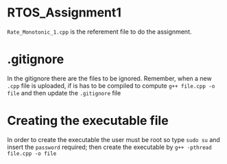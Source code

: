 # RTOS_Assignment1

`Rate_Monotonic_1.cpp` is the referement file to do the assignment.

# .gitignore
In the gitignore there are the files to be ignored.
Remember, when a new `.cpp` file is uploaded, if is has to be compiled to compute `g++ file.cpp -o file` and then update the `.gitignore` file

# Creating the executable file
In order to create the executable the user must be root so type `sudo su` and insert the `password` required; then create the executable by `g++ -pthread file.cpp -o file`
